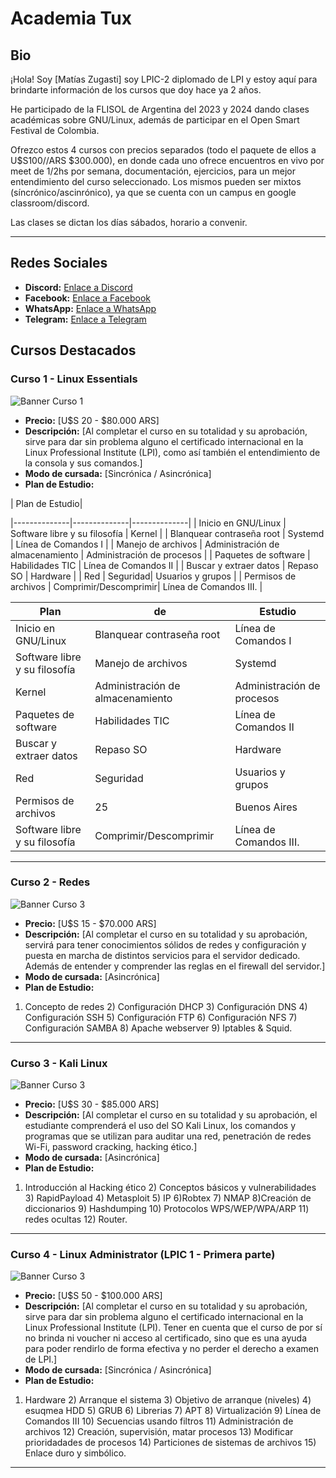 # Academia Tux

## Bio
¡Hola! Soy [Matías Zugasti] soy LPIC-2 diplomado de LPI y estoy aquí para brindarte información de los cursos que doy hace ya 2 años.

He participado de la FLISOL de Argentina del 2023 y 2024 dando clases académicas sobre GNU/Linux, además de participar en el Open Smart Festival de Colombia.

Ofrezco estos 4 cursos con precios separados (todo el paquete de ellos a U$S100//ARS $300.000), en donde cada uno ofrece encuentros en vivo por meet de 1/2hs por semana, 
documentación, ejercicios, para un mejor entendimiento del curso seleccionado. Los mismos pueden ser mixtos (síncrónico/ascinrónico), ya que se cuenta con un campus en 
google classroom/discord.

Las clases se dictan los días sábados, horario a convenir.

---------------------------------------------

## Redes Sociales

- **Discord:** [Enlace a Discord](https://discord.gg/C8JTtR9uxW)
- **Facebook:** [Enlace a Facebook](https://www.facebook.com/academiatux)
- **WhatsApp:** [Enlace a WhatsApp](https://wa.link/150cdj)
- **Telegram:** [Enlace a Telegram](https://telegram.me/academiatux)

## Cursos Destacados

### Curso 1 - Linux Essentials
![Banner Curso 1](https://media.proprofs.com/images/QM/user_images/1826446/1632736063.jpg)
- **Precio:** [U$S 20 - $80.000 ARS]
- **Descripción:** [Al completar el curso en su totalidad y su aprobación, sirve para dar sin problema alguno el certificado internacional en la Linux Professional Institute (LPI), como así también el entendimiento de la consola y sus comandos.]
- **Modo de cursada:** [Sincrónica / Asincrónica]
- **Plan de Estudio:** 

| Plan de Estudio|

|--------------|--------------|--------------|
| Inicio en GNU/Linux | Software libre y su filosofía | Kernel |
| Blanquear contraseña root | Systemd | Línea de Comandos I |
| Manejo de archivos | Administración de almacenamiento | Administración de procesos |
| Paquetes de software | Habilidades TIC | Línea de Comandos II |
| Buscar y extraer datos | Repaso SO | Hardware |
| Red | Seguridad| Usuarios y grupos |
| Permisos de archivos | Comprimir/Descomprimir| Línea de Comandos III. |

| Plan        | de | Estudio      |
|--------------|------|-------------|
| Inicio en GNU/Linux        | Blanquear contraseña root   | Línea de Comandos I|
| Software libre y su filosofía        | Manejo de archivos   | Systemd      |
|  Kernel      | Administración de almacenamiento   | Administración de procesos       |
| Paquetes de software        | Habilidades TIC   | Línea de Comandos II|
| Buscar y extraer datos        | Repaso SO   | Hardware      |
|  Red     | Seguridad   | Usuarios y grupos       |
| Permisos de archivos        | 25   | Buenos Aires|
| Software libre y su filosofía        | Comprimir/Descomprimir   | Línea de Comandos III.      |



---------------------------------------------

### Curso 2 - Redes
![Banner Curso 3](https://www.redeszone.net/app/uploads-redeszone.net/2018/10/Networkctl-estado-redes-linux-930x452.jpg)
- **Precio:** [U$S 15 - $70.000 ARS]
- **Descripción:** [Al completar el curso en su totalidad y su aprobación, servirá para tener conocimientos sólidos de redes y configuración y puesta en marcha de distintos servicios para el servidor dedicado. Además de entender y comprender las reglas en el firewall del servidor.]
- **Modo de cursada:** [Asincrónica]
- **Plan de Estudio:** 

1) Concepto de redes 2) Configuración DHCP 3) Configuración DNS 4) Configuración SSH 5) Configuración FTP 6) Configuración NFS 7) Configuración SAMBA 8) Apache webserver 9) Iptables & Squid.
--------------------------------------------

### Curso 3 - Kali Linux
![Banner Curso 3](https://play-lh.googleusercontent.com/X23bnr4M7EQEFN26u_IaqadPjGgVODiv18ZUPsww-UWjA_m7YkIyQvhwDS3RhfrDh0WU=w240-h480-rw)
- **Precio:** [U$S 30 - $85.000 ARS]
- **Descripción:** [Al completar el curso en su totalidad y su aprobación, el estudiante comprenderá el uso del SO Kali Linux, los comandos y programas que se utilizan para auditar una red, penetración de redes Wi-Fi, password cracking, hacking ético.]
- **Modo de cursada:** [Asincrónica]
- **Plan de Estudio:** 

1) Introducción al Hacking ético 2) Conceptos básicos y vulnerabilidades 3) RapidPayload 4) Metasploit 5) IP 6)Robtex 7) NMAP 8)Creación de diccionarios 9) Hashdumping 10) Protocolos WPS/WEP/WPA/ARP 11) redes ocultas 12) Router.
---------------------------------------------

### Curso 4 - Linux Administrator (LPIC 1 - Primera parte)
![Banner Curso 3](https://images.credly.com/images/28669969-37c3-4fd1-9ef6-f67309e75bb7/LPI_LPIC1.png)
- **Precio:** [U$S 50 - $100.000 ARS]
- **Descripción:** [Al completar el curso en su totalidad y su aprobación, sirve para dar sin problema alguno el certificado internacional en la Linux Professional Institute (LPI). Tener en cuenta que el curso de por sí no brinda ni voucher ni acceso al certificado, sino que es una ayuda para poder rendirlo de forma efectiva y no perder el derecho a examen de LPI.]
- **Modo de cursada:** [Sincrónica / Asincrónica]
- **Plan de Estudio:** 

1) Hardware 2) Arranque el sistema 3) Objetivo de arranque (niveles) 4) esuqmea HDD 5) GRUB 6) Librerias 7) APT 8) Virtualización 9) Línea de Comandos III 10) Secuencias usando filtros 11) Administración de archivos 12) Creación, supervisión, matar procesos 13) Modificar prioridadades de procesos 14) Particiones de sistemas de archivos 15) Enlace duro y simbólico.
-------------------------------------------


